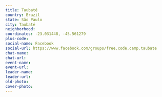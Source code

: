 ```yaml
---
title: Taubaté
country: Brazil
state: São Paulo
city: Taubaté
neighborhood: 
coordinates: -23.031448, -45.561279
plus-code:
social-name: Facebook
social-url: https://www.facebook.com/groups/free.code.camp.taubate
chat-name:
chat-url:
event-name:
event-url:
leader-name:
leader-url:
old-photo: 
cover-photo:
---
```


